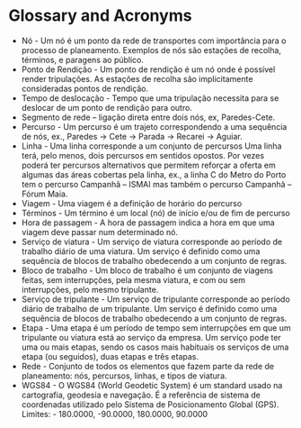 # Glossary and Acronyms
- Nó - Um nó é um ponto da rede de transportes com importância para o processo de planeamento. Exemplos de nós são estações de recolha, términos, e paragens ao público.
- Ponto de Rendição - Um ponto de rendição é um nó onde é possível render tripulações. As estações de recolha são implicitamente consideradas pontos de rendição.
- Tempo de deslocação - Tempo que uma tripulação necessita para se deslocar de um ponto de rendição para outro.
- Segmento de rede – ligação direta entre dois nós, ex, Paredes-Cete.
- Percurso - Um percurso é um trajeto correspondendo a uma sequência de nós, ex., Paredes -> Cete -> Parada -> Recarei -> Aguiar.
- Linha - Uma linha corresponde a um conjunto de percursos Uma linha terá, pelo menos, dois percursos em sentidos opostos. Por vezes poderá ter percursos alternativos que permitem reforçar a oferta em algumas das áreas cobertas pela linha, ex., a linha C do Metro do Porto tem o percurso Campanhã – ISMAI mas também o percurso Campanhã – Fórum Maia.
- Viagem - Uma viagem é a definição de horário do percurso
- Términos - Um término é um local (nó) de início e/ou de fim de percurso
- Hora de passagem - A hora de passagem indica a hora em que uma viagem deve passar num determinado nó.
- Serviço de viatura - Um serviço de viatura corresponde ao período de trabalho diário de uma viatura. Um serviço é definido como uma sequência de blocos de trabalho obedecendo a um conjunto de regras.
- Bloco de trabalho - Um bloco de trabalho é um conjunto de viagens feitas, sem interrupções, pela mesma viatura, e com ou sem interrupções, pelo mesmo tripulante.
- Serviço de tripulante - Um serviço de tripulante corresponde ao período diário de trabalho de um tripulante. Um serviço é definido como uma sequência de blocos de trabalho obedecendo a um conjunto de regras.
- Etapa - Uma etapa é um período de tempo sem interrupções em que um tripulante ou viatura está ao serviço da empresa. Um serviço pode ter uma ou mais etapas, sendo os casos mais habituais os serviços de uma etapa (ou seguidos), duas etapas e três etapas.
- Rede - Conjunto de todos os elementos que fazem parte da rede de planeamento: nós, percursos, linhas, e tipos de viatura.
- WGS84 - O WGS84 (World Geodetic System) é um standard usado na cartografia, geodesia e navegação. É a referência de sistema de coordenadas utilizado pelo Sistema de Posicionamento Global (GPS). Limites: - 180.0000, -90.0000, 180.0000, 90.0000
